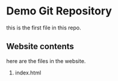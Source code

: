 # Demo Git Repository

this is the first file in this repo.

## Website contents

here are the files in the website.

1. index.html